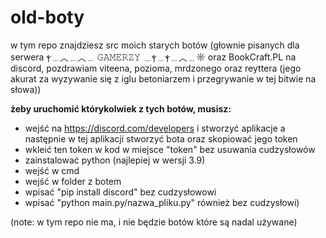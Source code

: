 # old-boty

w tym repo znajdziesz src moich starych botów (głownie pisanych dla serwera ⲯ﹍︿﹍︿﹍ 𝙶𝙰𝙼𝙴𝚁𝚉𝚈 ﹍ⲯ﹍ⲯ﹍︿﹍☼ oraz BookCraft.PL na discord, pozdrawiam viteena, pozioma, mrdzonego oraz reyttera (jego akurat za wyzywanie się z iglu betoniarzem i przegrywanie w tej bitwie na słowa))


**żeby uruchomić którykolwiek z tych botów, musisz:**
- wejść na https://discord.com/developers i stworzyć aplikacje a następnie w tej aplikacji stworzyć bota oraz skopiować jego token
- wkleić ten token w kod w miejsce "token" bez usuwania cudzysłowów
- zainstalować python (najlepiej w wersji 3.9)
- wejść w cmd
- wejść w folder z botem
- wpisać "pip install discord" bez cudzysłowowi
- wpisać "python main.py/nazwa_pliku.py" również bez cudzysłowi)

(note: w tym repo nie ma, i nie będzie botów które są nadal używane)
